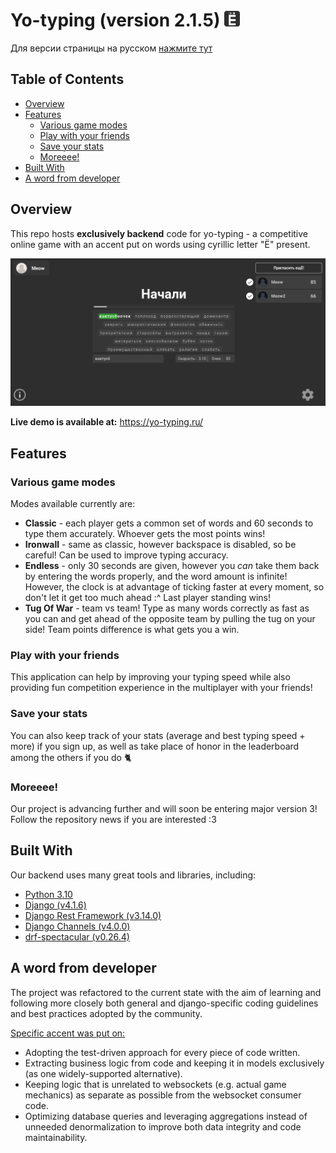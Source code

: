 # Yo-typing (version 2.1.5) <img src="favicon.png" height="25px">
Для версии страницы на русском [нажмите тут](docs/README_ru.md)

## Table of Contents

- [Overview](#overview)
- [Features](#features)
  * [Various game modes](#various-game-modes)
  * [Play with your friends](#play-with-your-friends)
  * [Save your stats](#save-your-stats)
  * [Moreeee!](#moreeee)
- [Built With](#built-with)
- [A word from developer](#a-word-from-developer)

## Overview

This repo hosts **exclusively backend** code for yo-typing - a competitive
online game with an accent put on words using cyrillic letter "Ё" present.

<img src="docs/screenshot.png" />

**Live demo is available at:** https://yo-typing.ru/

## Features

### Various game modes

Modes available currently are:
* **Classic** - each player gets a common set of words and 60 seconds to
  type them accurately. Whoever gets the most points wins!
* **Ironwall** - same as classic, however backspace is disabled, so be
  careful! Can be used to improve typing accuracy.
* **Endless** - only 30 seconds are given, however you *can* take them back
  by entering the words properly, and the word amount is infinite! However,
  the clock is at advantage of ticking faster at every moment, so
  don't let it get too much ahead :^ Last player standing wins!
* **Tug Of War** - team vs team! Type as many words correctly as
  fast as you can and get ahead of the opposite team by pulling the tug
  on your side! Team points difference is what gets you a win.

### Play with your friends

This application can help by improving your typing speed while also
providing fun competition experience in the multiplayer with your friends!

### Save your stats

You can also keep track of your stats (average and best typing speed +
more) if you sign up, as well as take place of honor in the leaderboard
among the others if you do 🐈

### Moreeee!

Our project is advancing further and will soon be entering major version 3!
Follow the repository news if you are interested :3

## Built With

Our backend uses many great tools and libraries, including:
- [Python 3.10](https://www.python.org/downloads/release/python-3100/)
- [Django (v4.1.6)](https://www.djangoproject.com)
- [Django Rest Framework (v3.14.0)](https://django-rest-framework.org/)
- [Django Channels (v4.0.0)](https://github.com/django/channels)
- [drf-spectacular (v0.26.4)](https://github.com/tfranzel/drf-spectacular)

## A word from developer

The project was refactored to the current state with the aim of learning and following
more closely both general and django-specific coding guidelines
and best practices adopted by the community.

<u>Specific accent was put on:</u>
- Adopting the test-driven approach for every piece of code written.
- Extracting business logic from code and keeping it in models
  exclusively (as one widely-supported alternative).
- Keeping logic that is unrelated to websockets (e.g. actual game
  mechanics) as separate as possible from the websocket consumer
  code.
- Optimizing database queries and leveraging aggregations instead of
  unneeded denormalization to improve both data integrity and code
  maintainability.


